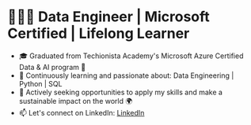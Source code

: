 # 👩🏽‍💻 Data Engineer | Microsoft Certified | Lifelong Learner
- 🎓 Graduated from Techionista Academy's Microsoft Azure Certified Data & AI program 🚀
- 🌱 Continuously learning and passionate about: Data Engineering | Python | SQL
- 💼 Actively seeking opportunities to apply my skills and make a sustainable impact on the world 🌍
- 📫 Let's connect on LinkedIn: [LinkedIn](https://www.linkedin.com/in/suzydeurinck/)
